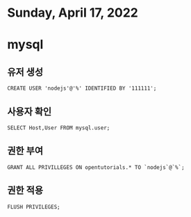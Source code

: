 # Sunday, April 17, 2022
# mysql
## 유저 생성
`CREATE USER 'nodejs'@'%' IDENTIFIED BY '111111';`
## 사용자 확인
`SELECT Host,User FROM mysql.user;`
## 권한 부여
```
GRANT ALL PRIVILLEGES ON opentutorials.* TO `nodejs`@`%`;
```
## 권한 적용
`FLUSH PRIVILEGES;`